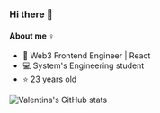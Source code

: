 ### Hi there 👋 
#### About me :female_sign:
- :rocket: Web3 Frontend Engineer | React
- :computer: System's Engineering student
- :star: 23 years old

![Valentina's GitHub stats](https://github-readme-stats.vercel.app/api?username=valebearzotti&count_private=true&show_icons=true&theme=vue-dark&hide=stars)
